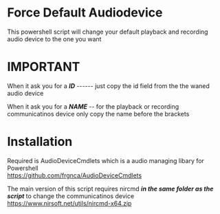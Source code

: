 # Force Default Audiodevice
This powershell script will change your default playback and recording audio device to the one you want

# IMPORTANT
When it ask you for a ***ID*** ------ just copy the id field from the the waned audio device

When it ask you for a ***NAME*** -- for the playback or recording communicatinos device only copy the name before the brackets

# Installation
Required is AudioDeviceCmdlets which is a audio managing libary for Powershell  
https://github.com/frgnca/AudioDeviceCmdlets

The main version of this script requires nircmd ***in the same folder as the script*** to change the communicatinos device  
https://www.nirsoft.net/utils/nircmd-x64.zip


